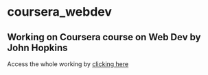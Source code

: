 # coursera_webdev
## Working on Coursera course on Web Dev by John Hopkins 
Access the whole working by [clicking here](https://sai-lalith.github.io/coursera_webdev/)
